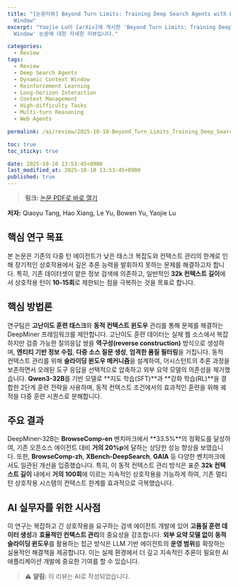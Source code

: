 ```yaml
---
title: "[논문리뷰] Beyond Turn Limits: Training Deep Search Agents with Dynamic Context
  Window"
excerpt: "Yaojie Lu이 [arXiv]에 게시한 'Beyond Turn Limits: Training Deep Search Agents with Dynamic Context
  Window' 논문에 대한 자세한 리뷰입니다."

categories:
  - Review
tags:
  - Review
  - Deep Search Agents
  - Dynamic Context Window
  - Reinforcement Learning
  - Long-horizon Interaction
  - Context Management
  - High-difficulty Tasks
  - Multi-turn Reasoning
  - Web Agents

permalink: /ai/review/2025-10-10-Beyond_Turn_Limits_Training_Deep_Search_Agents_with_Dynamic_Context_Window/

toc: true
toc_sticky: true

date: 2025-10-10 13:53:45+0900
last_modified_at: 2025-10-10 13:53:45+0900
published: true
---
```

> **링크:** [논문 PDF로 바로 열기](https://arxiv.org/abs/2510.08276)

**저자:** Qiaoyu Tang, Hao Xiang, Le Yu, Bowen Yu, Yaojie Lu



## 핵심 연구 목표
본 논문은 기존의 다중 턴 에이전트가 낮은 태스크 복잡도와 컨텍스트 관리의 한계로 인해 장기적인 상호작용에서 깊은 추론 능력을 발휘하지 못하는 문제를 해결하고자 합니다. 특히, 기존 데이터셋이 얕은 정보 검색에 의존하고, 일반적인 **32k 컨텍스트 길이**에서 상호작용 턴이 **10-15회**로 제한되는 점을 극복하는 것을 목표로 합니다.

## 핵심 방법론
연구팀은 **고난이도 훈련 태스크**와 **동적 컨텍스트 윈도우** 관리를 통해 문제를 해결하는 DeepMiner 프레임워크를 제안합니다. 고난이도 훈련 데이터는 실제 웹 소스에서 복잡하지만 검증 가능한 질의응답 쌍을 **역구성(reverse construction)** 방식으로 생성하며, **엔티티 기반 정보 수집**, **다중 소스 질문 생성**, **엄격한 품질 필터링**을 거칩니다. 동적 컨텍스트 관리를 위해 **슬라이딩 윈도우 메커니즘**을 설계하여, 어시스턴트의 추론 과정을 보존하면서 오래된 도구 응답을 선택적으로 압축하고 외부 요약 모델의 의존성을 제거했습니다. **Qwen3-32B**를 기반 모델로 **지도 학습(SFT)**과 **강화 학습(RL)**을 결합한 2단계 훈련 전략을 사용하며, 동적 컨텍스트 조건에서의 효과적인 훈련을 위해 궤적을 다중 훈련 시퀀스로 분해합니다.

## 주요 결과
DeepMiner-32B는 **BrowseComp-en** 벤치마크에서 **33.5%**의 정확도를 달성하여, 기존 오픈소스 에이전트 대비 **거의 20%p**에 달하는 상당한 성능 향상을 보였습니다. 또한, **BrowseComp-zh**, **XBench-DeepSearch**, **GAIA** 등 다양한 벤치마크에서도 일관된 개선을 입증했습니다. 특히, 이 동적 컨텍스트 관리 방식은 표준 **32k 컨텍스트 길이** 내에서 **거의 100회**에 이르는 지속적인 상호작용을 가능하게 하여, 기존 멀티턴 상호작용 시스템의 컨텍스트 한계를 효과적으로 극복했습니다.

## AI 실무자를 위한 시사점
이 연구는 복잡하고 긴 상호작용을 요구하는 검색 에이전트 개발에 있어 **고품질 훈련 데이터 생성**과 **효율적인 컨텍스트 관리**의 중요성을 강조합니다. **외부 요약 모델 없이** **동적 슬라이딩 윈도우**를 활용하는 접근 방식은 LLM 기반 에이전트의 **운영 범위**를 확장하는 실용적인 해결책을 제공합니다. 이는 실제 환경에서 더 깊고 지속적인 추론이 필요한 AI 애플리케이션 개발에 중요한 기여를 할 수 있습니다.

> ⚠️ **알림:** 이 리뷰는 AI로 작성되었습니다.